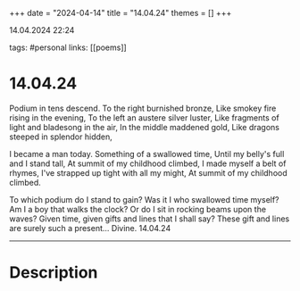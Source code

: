 +++
date = "2024-04-14"
title = "14.04.24"
themes = []
+++

14.04.2024 22:24

tags: #personal
links: [[poems]]

# 14.04.24

Podium in tens descend.
To the right burnished bronze,
Like smokey fire rising in the evening,
To the left an austere silver luster,
Like fragments of light and bladesong in the air,
In the middle maddened gold, 
Like dragons steeped in splendor hidden,

I became a man today.
Something of a swallowed time,
Until my belly's full and I stand tall,
At summit of my childhood climbed,
I made myself a belt of rhymes,
I've strapped up tight with all my might,
At summit of my childhood climbed.

To which podium do I stand to gain?
Was it I who swallowed time myself?
Am I a boy that walks the clock?
Or do I sit in rocking beams upon the waves?
Given time, given gifts and lines that I shall say?
These gift and lines are surely such a present...
Divine.
14.04.24

---

# Description

